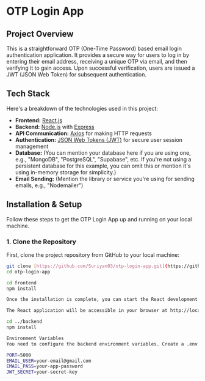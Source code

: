 # OTP Login App

## Project Overview

This is a straightforward OTP (One-Time Password) based email login authentication application. It provides a secure way for users to log in by entering their email address, receiving a unique OTP via email, and then verifying it to gain access. Upon successful verification, users are issued a JWT (JSON Web Token) for subsequent authentication.

## Tech Stack

Here's a breakdown of the technologies used in this project:

-   **Frontend:** [React.js](https://react.dev/)
-   **Backend:** [Node.js](https://nodejs.org/en/) with [Express](https://expressjs.com/)
-   **API Communication:** [Axios](https://axios-http.com/docs/intro) for making HTTP requests
-   **Authentication:** [JSON Web Tokens (JWT)](https://jwt.io/) for secure user session management
-   **Database:** (You can mention your database here if you are using one, e.g., "MongoDB", "PostgreSQL", "Supabase", etc. If you're not using a persistent database for this example, you can omit this or mention it's using in-memory storage for simplicity.)
-   **Email Sending:** (Mention the library or service you're using for sending emails, e.g., "Nodemailer")

## Installation & Setup

Follow these steps to get the OTP Login App up and running on your local machine.

### 1. Clone the Repository

First, clone the project repository from GitHub to your local machine:

```bash
git clone [https://github.com/Suriyan03/otp-login-app.git](https://github.com/Suriyan03/otp-login-app.git)
cd otp-login-app

cd frontend
npm install

Once the installation is complete, you can start the React development server:

The React application will be accessible in your browser at http://localhost:3000.

cd ../backend
npm install

Environment Variables
You need to configure the backend environment variables. Create a .env file in the backend/ directory and add the following:

PORT=5000
EMAIL_USER=your-email@gmail.com
EMAIL_PASS=your-app-password
JWT_SECRET=your-secret-key
